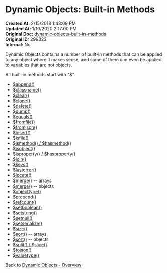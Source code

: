 # Dynamic Objects: Built-in Methods

**Created At:** 2/15/2018 1:48:09 PM  
**Updated At:** 1/10/2020 2:17:00 PM  
**Original Doc:** [dynamic-objects-built-in-methods](https://docs.jbase.com/42948-dynamic-objects/dynamic-objects-built-in-methods)  
**Original ID:** 299323  
**Internal:** No

Dynamic Objects contains a number of built-in methods that can be applied to any object where it makes sense, and some of them can even be applied to variables that are not objects.

All built-in methods start with "\$".

- [\$append()](./../method-$append%28%29)
- [\$classname()](./../method-$classname%28%29)
- [\$clear()](./../method-$clear%28%29)
- [\$clone()](./../method-$clone%28%29)
- [\$delete()](./../method-$delete%28%29)
- [\$dump()](./../method-$dump%28%29)
- [\$equals()](./../method-$equals%28%29)
- [\$fromfile()](./../method-$fromfile%28%29)
- [\$fromjson()](./../method-$fromjson%28%29)
- [\$insert()](./../method-$insert%28%29)
- [\$isfile()](./../method-$isfile%28%29)
- [\$ismethod() / \$hasmethod()](./../method-$ismethod%28%29-&-$hasmethod%28%29)
- [\$isobject()](./../method-$isobject%28%29)
- [\$isproperty() / \$hasproperty()](./../method-$isproperty%28%29-&-$hasproperty%28%29)
- [\$join()](./../method-$join%28%29)
- [\$keys()](./../method-$keys%28%29)
- [\$lasterror()](./../method-$lasterror%28%29)
- [\$locate()](./../method-$locate%28%29)
- [\$merge()](./../method-$merge%28%29-arrays) -- arrays
- [\$merge()](./../method-$merge%28%29-objects) -- objects
- [\$objecttype()](./../method-$objecttype%28%29)
- [\$prepend()](./../method-$prepend%28%29)
- [\$refcount()](./../method-$refcount%28%29)
- [\$setboolean()](./../method-$setboolean%28%29)
- [\$setstring()](<./../method-$setstring()/README.md>)
- [\$setnull()](./../method-$setnull%28%29)
- [\$setserialize()](./../method-$setserialize%28%29)
- [\$size()](./../method-$size%28%29)
- [\$sort()](./../method-$sort%28%29-arrays) -- arrays
- [\$sort()](./../method-$sort%28%29-objects) -- objects
- [\$split() / \$slice()](./../method-$split%28%29-&-$slice%28%29)
- [\$tojson()](./../method-$tojson%28%29)
- [\$valuetype()](./../method-$valuetype%28%29)

Back to [Dynamic Objects - Overview](./../README.md)
